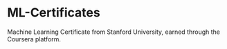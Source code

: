# ML-Certificates
Machine Learning Certificate from Stanford University, earned through the Coursera platform.
